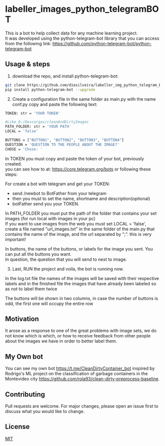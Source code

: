 # labeller_images_python_telegramBOT

This is a bot to help collect data for any machine learning project. <br>
It was developed using the python-telegram-bot library that you can access from the following link: https://github.com/python-telegram-bot/python-telegram-bot

## Usage & steps
1. download the repo, and install python-telegram-bot:

```bash
git clone https://github.com/diesilveira/labeller_img_python_telegram_BOT.git
pip install python-telegram-bot --upgrade
```

2. Create a configuration file in the same folder as main.py with the name conf.py
copy and paste the following text:

```bash
TOKEN: str = 'YOUR TOKEN'

#Like D:/Descargas/cleanAndDirtyImages
PATH_FOLDER: str = 'YOUR PATH'
LOCAL = 'false'

BUTTONS = ["BUTTON1", "BUTTON2", "BUTTON3", "BUTTON4"]
QUESTION = 'QUESTION TO THE PEOPLE ABOUT THE IMAGE?'
CHOSE = 'Chose: '
```

In TOKEN you must copy and paste the token of your bot, previously created.<br>
you can see how to at: https://core.telegram.org/bots or following these steps:

  For create a bot with telegram and get your TOKEN:
  * send /newbot to BotFather from your telegram
  * then you must to set the name, shortname and description(optional)
  * botFather send you your TOKEN.
  
In PATH_FOLDER you must put the path of the folder that contains your set images (for run local with images in your pc)<br>
If you want to use images from the web you must set LOCAL = 'false', create a file named "url_images.txt" in the same folder of the main.py that contains the name of the image, and the url separated by ";". this is very important!

In buttons, the name of the buttons, or labels for the image you sent. You can put all the buttons you want.<br>
In question, the question that you will send to next to image.

3. Last, RUN the project and voila, the bot is running now.

In the log.txt file the names of the images will be saved with their respective labels and in the finished file the images that have already been labeled so as not to label them twice

The buttons will be shown in two columns, in case the number of buttons is odd, the first one will occupy the entire row

## Motivation
It arose as a response to one of the great problems with image sets, we do not know which is which, or how to receive feedback from other people about the images we have in order to better label them.

## My Own bot
You can see my own bot https://t.me/CleanDirtyContainer_bot inspired by Rodrigo's ML project on the classification of garbage containers in the Montevideo city https://github.com/rola93/clean-dirty-preprocess-baseline.

## Contributing
Pull requests are welcome. For major changes, please open an issue first to discuss what you would like to change.

## License
[MIT](https://choosealicense.com/licenses/mit/)
